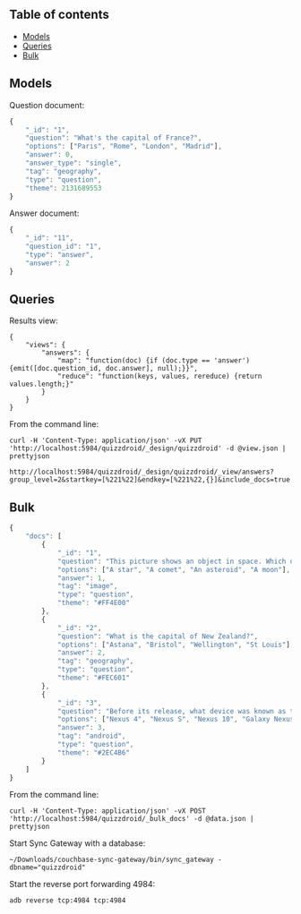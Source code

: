 ## Table of contents

- [Models](#models)
- [Queries](#queries)
- [Bulk](#bulk)

## Models

Question document:

```js
{
    "_id": "1",
    "question": "What's the capital of France?",
    "options": ["Paris", "Rome", "London", "Madrid"],
    "answer": 0,
    "answer_type": "single",
    "tag": "geography",
    "type": "question",
    "theme": 2131689553
}
```

Answer document:

```js
{
    "_id": "11",
    "question_id": "1",
    "type": "answer",
    "answer": 2
}
```

## Queries

Results view:

```
{
    "views": {
        "answers": {
            "map": "function(doc) {if (doc.type == 'answer') {emit([doc.question_id, doc.answer], null);}}",
            "reduce": "function(keys, values, rereduce) {return values.length;}"
        }
    }
}
```

From the command line:

```
curl -H 'Content-Type: application/json' -vX PUT 'http://localhost:5984/quizzdroid/_design/quizzdroid' -d @view.json | prettyjson
```

```
http://localhost:5984/quizzdroid/_design/quizzdroid/_view/answers?group_level=2&startkey=[%221%22]&endkey=[%221%22,{}]&include_docs=true
```

## Bulk

```js
{
    "docs": [
        {
            "_id": "1",
            "question": "This picture shows an object in space. Which one is it?",
            "options": ["A star", "A comet", "An asteroid", "A moon"],
            "answer": 1,
            "tag": "image",
            "type": "question",
            "theme": "#FF4E00"
        },
        {
            "_id": "2",
            "question": "What is the capital of New Zealand?",
            "options": ["Astana", "Bristol", "Wellington", "St Louis"],
            "answer": 2,
            "tag": "geography",
            "type": "question",
            "theme": "#FEC601"
        },
        {
            "_id": "3",
            "question": "Before its release, what device was known as the Nexus Prime?",
            "options": ["Nexus 4", "Nexus S", "Nexus 10", "Galaxy Nexus"],
            "answer": 3,
            "tag": "android",
            "type": "question",
            "theme": "#2EC4B6"
        }
    ]
}
```

From the command line:

```
curl -H 'Content-Type: application/json' -vX POST 'http://localhost:5984/quizzdroid/_bulk_docs' -d @data.json | prettyjson
```

Start Sync Gateway with a database:

```
~/Downloads/couchbase-sync-gateway/bin/sync_gateway -dbname="quizzdroid"
```

Start the reverse port forwarding 4984:

```
adb reverse tcp:4984 tcp:4984
```